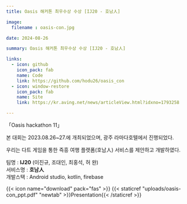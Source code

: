 ```yaml
---
title: Oasis 해커톤 최우수상 수상 [IJ20 - 호남人]

image: 
  filename : oasis-con.jpg

date: 2024-08-26

summary: Oasis 해커톤 최우수상 수상 [IJ20 - 호남人]

links:
  - icon: github
    icon_pack: fab
    name: Code
    link: https://github.com/hodu26/oasis_con
  - icon: window-restore
    icon_pack: fab
    name: Site
    link: https://kr.aving.net/news/articleView.html?idxno=1793258

---
```


「Oasis hackathon 11」

본 대회는 2023.08.26~27.에 개최되었으며, 광주 라마다호텔에서 진행되었다.

우리는 다트 게임을 통한 즉흥 여행 플랫폼(호남人) 서비스를 제안하고 개발하였다.

팀명 : **IJ20** (이진규, 조대인, 최홍석, 허 완)   
서비스명 : **호남人**   
개발스택 : Android studio, kotlin, firebase

{{< icon name="download" pack="fas" >}} {{< staticref "uploads/oasis-con_ppt.pdf" "newtab" >}}Presentation{{< /staticref >}}